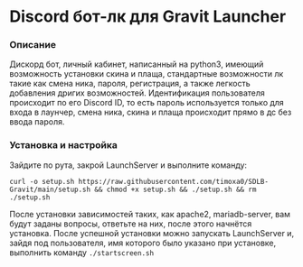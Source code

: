 # Discord бот-лк для Gravit Launcher

### Описание

Дискорд бот, личный кабинет, написанный на python3, имеющий возможность установки скина и плаща, стандартные возможности лк такие как смена ника, пароля, регистрация, а также легкость добавления дригих возможностей.
Идентификация пользователя происходит по его Discord ID, то есть пароль используется только для входа в лаунчер, смена ника, скина и плаща происходит прямо в дс без ввода пароля.

### Установка и настройка

Зайдите по рута, закрой LaunchServer и выполните команду:

`curl -o setup.sh https://raw.githubusercontent.com/timoxa0/SDLB-Gravit/main/setup.sh && chmod +x setup.sh && ./setup.sh && rm ./setup.sh`

После установки зависимостей таких, как apache2, mariadb-server, вам будут заданы вопросы, ответьте на них, после этого начнётся установка.
После успешной установки можно запускать LaunchServer и, зайдя под пользователя, имя которого было указано при установке, выполнить команду `./startscreen.sh`
